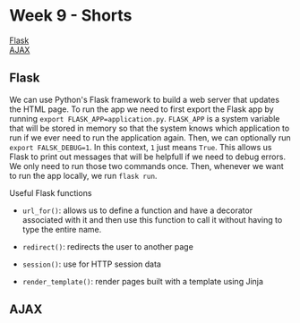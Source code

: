 # Week 9 - Shorts

[Flask](#flask)  
[AJAX](#ajax)  

## Flask

We can use Python's Flask framework to build a web server that updates the HTML page. To run the app we need to first export the Flask app by running `export FLASK_APP=application.py`. `FLASK_APP` is a system variable that will be stored in memory so that the system knows which application to run if we ever need to run the application again. Then, we can optionally run `export FALSK_DEBUG=1`. In this context, `1` just means `True`. This allows us Flask to print out messages that will be helpfull if we need to debug errors. We only need to run those two commands once. Then, whenever we want to run the app locally, we run `flask run`.

Useful Flask functions

- `url_for()`: allows us to define a function and have a decorator associated with it and then use this function to call it without having to type the entire name.

- `redirect()`: redirects the user to another page

- `session()`: use for HTTP session data

- `render_template()`: render pages built with a template using Jinja

## AJAX


